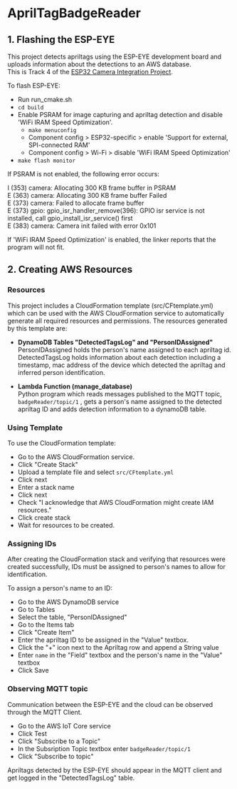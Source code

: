 # AprilTagBadgeReader

## 1. Flashing the ESP-EYE

This project detects apriltags using the ESP-EYE development board and uploads information about the detections to an AWS database.\
This is Track 4 of the [ESP32 Camera Integration Project](https://docs.google.com/document/d/1B1Nw_E98su2T_MYRsv42q9W8aAoufVafAxsERkIy82M/edit#heading=h.4nbkefahv1lc).

To flash ESP-EYE:
- Run run_cmake.sh
- `cd build`
- Enable PSRAM for image capturing and apriltag detection and disable 'WiFi IRAM Speed Optimization'.
    - `make menuconfig`
    - Component config > ESP32-specific > enable 'Support for external, SPI-connected RAM'
    - Component config > Wi-Fi > disable 'WiFi IRAM Speed Optimization'
- `make flash monitor`

If PSRAM is not enabled, the following error occurs:

I (353) camera: Allocating 300 KB frame buffer in PSRAM\
E (363) camera: Allocating 300 KB frame buffer Failed\
E (373) camera: Failed to allocate frame buffer\
E (373) gpio: gpio_isr_handler_remove(396): GPIO isr service is not installed, call gpio_install_isr_service() first\
E (383) camera: Camera init failed with error 0x101


If 'WiFi IRAM Speed Optimization' is enabled, the linker reports that the program will not fit.

## 2. Creating AWS Resources

### Resources

This project includes a CloudFormation template (src/CFtemplate.yml) which can be used with the AWS CloudFormation service to automatically generate all required resources and permissions. The resources generated by this template are:

- **DynamoDB Tables "DetectedTagsLog" and "PersonIDAssigned"**  
PersonIDAssigned holds the person's name assigned to each apriltag id.
DetectedTagsLog holds information about each detection including a timestamp, mac address of the device which detected the apriltag and inferred person identification.

- **Lambda Function (manage_database)**  
Python program which reads messages published to the MQTT topic, `badgeReader/topic/1` , gets a person's name assigned to the detected apriltag ID and adds detection information to a dynamoDB table.  

### Using Template
To use the CloudFormation template:  

- Go to the AWS CloudFormation service.
- Click "Create Stack"
- Upload a template file and select `src/CFtemplate.yml`
- Click next
- Enter a stack name
- Click next
- Check "I acknowledge that AWS CloudFormation might create IAM resources."
- Click create stack
- Wait for resources to be created.


### Assigning IDs
After creating the CloudFormation stack and verifying that resources were created successfully, IDs must be assigned to person's names to allow for identification.

To assign a person's name to an ID:

- Go to the AWS DynamoDB service
- Go to Tables
- Select the table, "PersonIDAssigned"
- Go to the Items tab
- Click "Create Item"
- Enter the apriltag ID to be assigned in the "Value" textbox.
- Click the "+" icon next to the Apriltag row and append a String value
- Enter `name` in the "Field" textbox and the person's name in the "Value" textbox
- Click Save

### Observing MQTT topic

Communication between the ESP-EYE and the cloud can be observed through the MQTT Client.

- Go to the AWS IoT Core service
- Click Test
- Click "Subscribe to a Topic"
- In the Subsription Topic textbox enter `badgeReader/topic/1`
- Click "Subscribe to topic"

Apriltags detected by the ESP-EYE should appear in the MQTT client and get logged in the "DetectedTagsLog" table.
